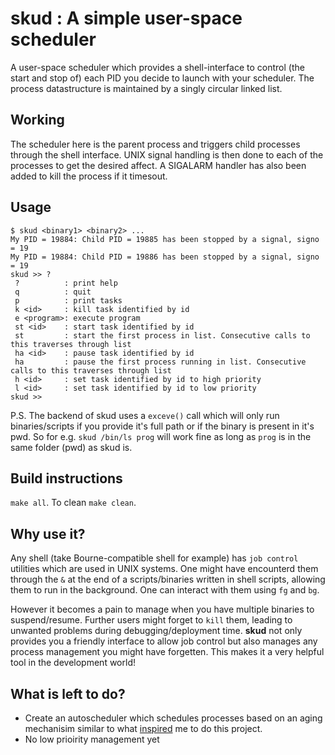 # skud : A simple user-space scheduler

A user-space scheduler which provides a shell-interface to control (the start and stop of) each PID you decide to launch with your scheduler. The process datastructure is maintained by a singly circular linked list. 

## Working
The scheduler here is the parent process and triggers child processes through the shell interface. UNIX signal handling is then done to each of the processes to get the desired affect. A SIGALARM handler has also been added to kill the process if it timesout.

## Usage
```
$ skud <binary1> <binary2> ...
My PID = 19884: Child PID = 19885 has been stopped by a signal, signo = 19
My PID = 19884: Child PID = 19886 has been stopped by a signal, signo = 19
skud >> ?
 ?          : print help
 q          : quit
 p          : print tasks
 k <id>     : kill task identified by id
 e <program>: execute program
 st <id>    : start task identified by id
 st         : start the first process in list. Consecutive calls to this traverses through list
 ha <id>    : pause task identified by id
 ha         : pause the first process running in list. Consecutive calls to this traverses through list
 h <id>     : set task identified by id to high priority
 l <id>     : set task identified by id to low priority
skud >>
```

P.S. The backend of skud uses a `exceve()` call which will only run binaries/scripts if you provide it's full path or if the binary is present in it's pwd. So for e.g. `skud /bin/ls prog` will work fine as long as `prog` is in the same folder (pwd) as skud is. 

## Build instructions
`make all`.
To clean `make clean`.

## Why use it? 
Any shell (take Bourne-compatible shell for example) has `job control` utilities which are used in UNIX systems. One might have encounterd them through the `&` at the end of a scripts/binaries written in shell scripts, allowing them to run in the background. One can interact with them using `fg` and `bg`. 

However it becomes a pain to manage when you have multiple binaries to suspend/resume. Further users might forget to `kill` them, leading to unwanted problems during debugging/deployment time. **skud** not only provides you a friendly interface to allow job control but also manages any process management you might have forgetten. This makes it a very helpful tool in the development world! 

## What is left to do? 
- Create an autoscheduler which schedules processes based on an aging mechanisim similar to what [inspired](https://github.com/dlekkas/proc_scheduler) me to do this project. 
- No low prioirity management yet 
